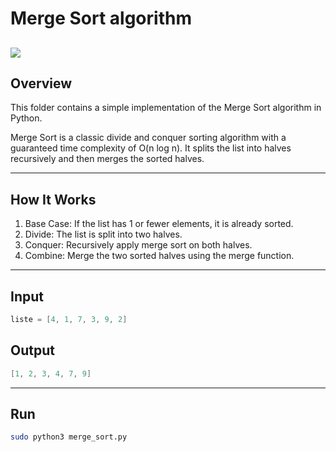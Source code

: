 #  Merge Sort algorithm
![](https://upload.wikimedia.org/wikipedia/commons/c/cc/Merge-sort-example-300px.gif)
---

##  Overview

This folder contains a simple implementation of the Merge Sort algorithm in Python.

Merge Sort is a classic divide and conquer sorting algorithm with a guaranteed time complexity of O(n log n). It splits the list into halves recursively and then merges the sorted halves.

---

## How It Works

1. Base Case: If the list has 1 or fewer elements, it is already sorted.
2. Divide: The list is split into two halves.
3. Conquer: Recursively apply merge sort on both halves.
4. Combine: Merge the two sorted halves using the merge function.

---

## Input
```java
liste = [4, 1, 7, 3, 9, 2]
 ````
## Output
````java
[1, 2, 3, 4, 7, 9]
````
---
## Run
````bash
sudo python3 merge_sort.py

